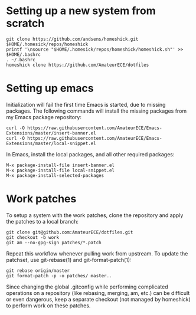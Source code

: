 # Setting up a new system from scratch

```
git clone https://github.com/andsens/homeshick.git $HOME/.homesick/repos/homeshick
printf '\nsource "$HOME/.homesick/repos/homeshick/homeshick.sh"' >> $HOME/.bashrc
. ~/.bashrc
homeshick clone https://github.com/AmateurECE/dotfiles
```

# Setting up emacs

Initialization will fail the first time Emacs is started, due to missing
packages. The following commands will install the missing packages from my
Emacs package repository:

```
curl -O https://raw.githubusercontent.com/AmateurECE/Emacs-Extensions/master/insert-banner.el
curl -O https://raw.githubusercontent.com/AmateurECE/Emacs-Extensions/master/local-snippet.el
```

In Emacs, install the local packages, and all other required packages:

```
M-x package-install-file insert-banner.el
M-x package-install-file local-snippet.el
M-x package-install-selected-packages
```

# Work patches

To setup a system with the work patches, clone the repository and apply the
patches to a local branch:

```
git clone git@github.com:AmateurECE/dotfiles.git
git checkout -b work
git am --no-gpg-sign patches/*.patch
```

Repeat this workflow whenever pulling work from upstream. To update the
patchset, use git-rebase(1) and git-format-patch(1):

```
git rebase origin/master
git format-patch -p -o patches/ master..
```

Since changing the global .gitconfig while performing complicated operations
on a repository (like rebasing, merging, am, etc.) can be difficult or even
dangerous, keep a separate checkout (not managed by homeshick) to perform work
on these patches.
